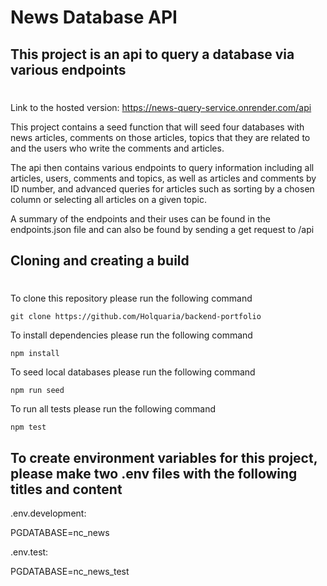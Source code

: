 # News Database API

## This project is an api to query a database via various endpoints
#

Link to the hosted version: https://news-query-service.onrender.com/api

This project contains a seed function that will seed four databases with news articles, comments on those articles, topics that they are related to and the users who write the comments and articles.

The api then contains various endpoints to query information including all articles, users, comments and topics, as well as articles and comments by ID number, and advanced queries for articles such as sorting by a chosen column or selecting all articles on a given topic.

A summary of the endpoints and their uses can be found in the endpoints.json file and can also be found by sending a get request to /api

## Cloning and creating a build
#

To clone this repository please run the following command

```
git clone https://github.com/Holquaria/backend-portfolio
```

To install dependencies please run the following command

```
npm install
```

To seed local databases please run the following command

```
npm run seed
```

To run all tests please run the following command

```
npm test
```


## To create environment variables for this project, please make two .env files with the following titles and content

.env.development:

PGDATABASE=nc_news

.env.test:

PGDATABASE=nc_news_test